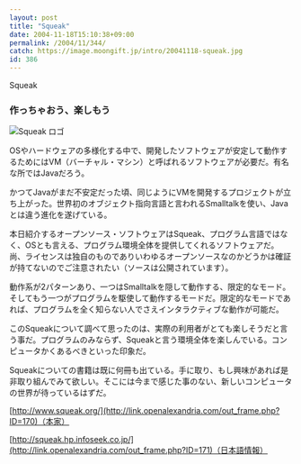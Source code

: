 ```yaml
---
layout: post
title: "Squeak"
date: 2004-11-18T15:10:38+09:00
permalink: /2004/11/344/
catch: https://image.moongift.jp/intro/20041118-squeak.jpg
id: 386
---
```

Squeak  
<!--more-->

### 作っちゃおう、楽しもう
  

![Squeak ロゴ](https://image.moongift.jp/intro/20041118-squeak.jpg "Squeak ロゴ")

  

OSやハードウェアの多様化する中で、開発したソフトウェアが安定して動作するためにはVM（バーチャル・マシン）と呼ばれるソフトウェアが必要だ。有名な所ではJavaだろう。

  

かつてJavaがまだ不安定だった頃、同じようにVMを開発するプロジェクトが立ち上がった。世界初のオブジェクト指向言語と言われるSmalltalkを使い、Javaとは違う進化を遂げている。

  

本日紹介するオープンソース・ソフトウェアはSqueak、プログラム言語ではなく、OSとも言える、プログラム環境全体を提供してくれるソフトウェアだ。尚、ライセンスは独自のものでありいわゆるオープンソースなのかどうかは確証が持てないのでご注意されたい（ソースは公開されています）。

  

動作系が2パターンあり、一つはSmalltalkを隠して動作する、限定的なモード。そしてもう一つがプログラムを駆使して動作するモードだ。限定的なモードであれば、プログラムを全く知らない人でさえインタラクティブな動作が可能だ。

  

このSqueakについて調べて思ったのは、実際の利用者がとても楽しそうだと言う事だ。プログラムのみならず、Squeakと言う環境全体を楽しんでいる。コンピュータかくあるべきといった印象だ。

  

Squeakについての書籍は既に何冊も出ている。手に取り、もし興味があれば是非取り組んでみて欲しい。そこには今まで感じた事のない、新しいコンピュータの世界が待っているはずだ。

  

[http://www.squeak.org/](http://link.openalexandria.com/out_frame.php?ID=170)（本家）

  

[http://squeak.hp.infoseek.co.jp/](http://link.openalexandria.com/out_frame.php?ID=171)（日本語情報）

